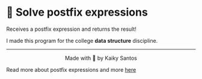 # 🧮 Solve postfix expressions
Receives a postfix expression and returns the result!

I made this program for the college <b>data structure</b> discipline.

<hr/>

<p align="center">Made with 💙 by Kaiky Santos</p>

Read more about postfix expressions and more [here](https://panda.ime.usp.br/pythonds/static/pythonds_pt/02-EDBasicos/InfixPrefixandPostfixExpressions.html)
